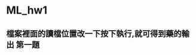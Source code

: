 # ML_hw1

檔案裡面的讀檔位置改一下按下執行,就可得到藥的輸出
第一題
----------------------------------------------------------------------------
